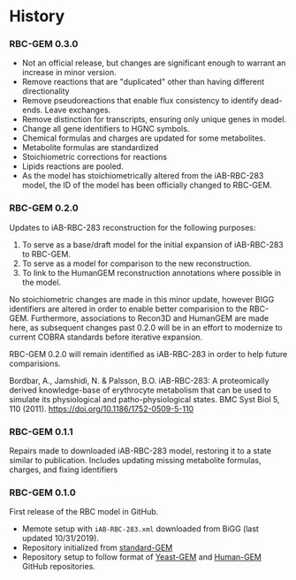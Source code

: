 # History
### RBC-GEM 0.3.0
* Not an official release, but changes are significant enough to warrant an increase in minor version.
* Remove reactions that are "duplicated" other than having different directionality
* Remove pseudoreactions that enable flux consistency to identify dead-ends. Leave exchanges.
* Remove distinction for transcripts, ensuring only unique genes in model.
* Change all gene identifiers to HGNC symbols.
* Chemical formulas and charges are updated for some metabolites.
* Metabolite formulas are standardized
* Stoichiometric corrections for reactions
* Lipids reactions are pooled.
* As the model has stoichiometrically altered from the iAB-RBC-283 model, the ID of the model has been officially changed to RBC-GEM.


### RBC-GEM 0.2.0
Updates to iAB-RBC-283 reconstruction for the following purposes:
1. To serve as a base/draft model for the initial expansion of iAB-RBC-283 to RBC-GEM.
2. To serve as a model for comparison to the new reconstruction.
3. To link to the HumanGEM reconstruction annotations where possible in the model.

No stoichiometric changes are made in this minor update, however BIGG identifiers are altered in order to enable better comparision to the RBC-GEM. Furthermore, associations to Recon3D and HumanGEM are made here, as subsequent changes past 0.2.0 will be in an effort to modernize to current COBRA standards before iterative expansion.

RBC-GEM 0.2.0 will remain identified as iAB-RBC-283 in order to help future comparisions.

Bordbar, A., Jamshidi, N. & Palsson, B.O. iAB-RBC-283: A proteomically derived knowledge-base of erythrocyte metabolism that can be used to simulate its physiological and patho-physiological states. BMC Syst Biol 5, 110 (2011). https://doi.org/10.1186/1752-0509-5-110


### RBC-GEM 0.1.1
Repairs made to downloaded iAB-RBC-283 model, restoring it to a state similar to publication. Includes updating missing metabolite formulas, charges, and fixing identifiers

### RBC-GEM 0.1.0
First release of the RBC model in GitHub.
* Memote setup with `iAB-RBC-283.xml` downloaded from BiGG (last updated 10/31/2019).
* Repository initialized from [standard-GEM](https://github.com/MetabolicAtlas/standard-GEM)
* Repository setup to follow format of [Yeast-GEM](https://github.com/SysBioChalmers/Yeast-GEM) and [Human-GEM](https://github.com/SysBioChalmers/Human-GEM) GitHub repositories.
